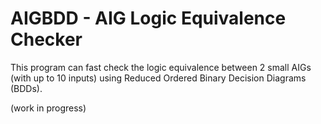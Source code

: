 # AIGBDD - AIG Logic Equivalence Checker

This program can fast check the logic equivalence between 2 small AIGs (with up to 10 inputs) using Reduced Ordered Binary Decision Diagrams (BDDs).


(work in progress)
